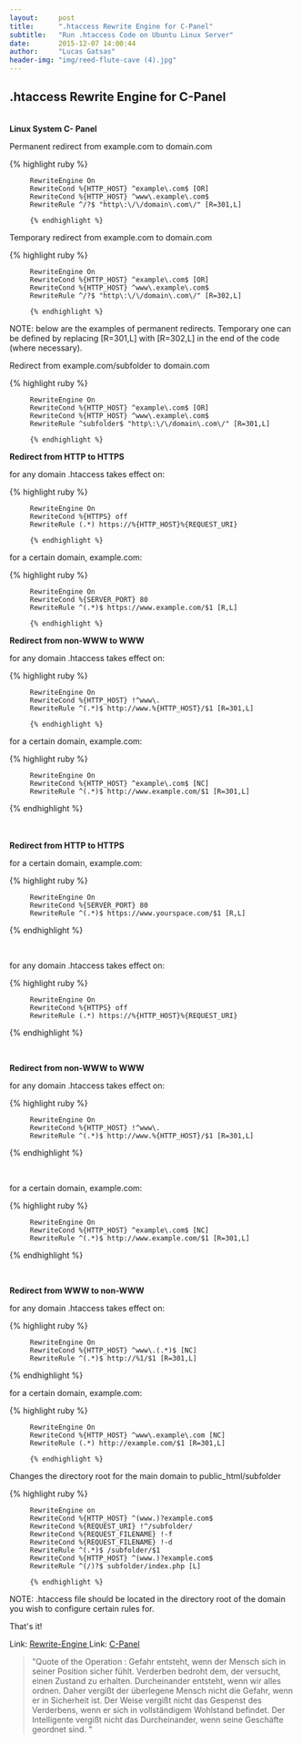 ```yaml
---
layout:     post
title:      ".htaccess Rewrite Engine for C-Panel"
subtitle:   "Run .htaccess Code on Ubuntu Linux Server"
date:       2015-12-07 14:00:44
author:     "Lucas Gatsas"
header-img: "img/reed-flute-cave (4).jpg"
---
```


<h2 class="section-heading">.htaccess Rewrite Engine for C-Panel
</h2>

<br>
<strong>Linux System C- Panel </strong>





Permanent redirect from example.com to domain.com 

{% highlight ruby %}


         RewriteEngine On
         RewriteCond %{HTTP_HOST} ^example\.com$ [OR] 
         RewriteCond %{HTTP_HOST} ^www\.example\.com$ 
         RewriteRule ^/?$ "http\:\/\/domain\.com\/" [R=301,L]

         {% endhighlight %}


Temporary redirect from example.com to domain.com 

{% highlight ruby %}


         RewriteEngine On
         RewriteCond %{HTTP_HOST} ^example\.com$ [OR] 
         RewriteCond %{HTTP_HOST} ^www\.example\.com$ 
         RewriteRule ^/?$ "http\:\/\/domain\.com\/" [R=302,L]

         {% endhighlight %}


NOTE: below are the examples of permanent redirects. Temporary one can be defined by replacing [R=301,L] with [R=302,L] in the end of the code (where necessary). 


Redirect from example.com/subfolder to domain.com

{% highlight ruby %}


         RewriteEngine On
         RewriteCond %{HTTP_HOST} ^example\.com$ [OR] 
         RewriteCond %{HTTP_HOST} ^www\.example\.com$ 
         RewriteRule ^subfolder$ "http\:\/\/domain\.com\/" [R=301,L] 

         {% endhighlight %}


<strong>Redirect from HTTP to HTTPS</strong>


for any domain .htaccess takes effect on:

{% highlight ruby %}


         RewriteEngine On
         RewriteCond %{HTTPS} off 
         RewriteRule (.*) https://%{HTTP_HOST}%{REQUEST_URI} 

         {% endhighlight %}


for a certain domain, example.com:

{% highlight ruby %}


         RewriteEngine On      
         RewriteCond %{SERVER_PORT} 80 
         RewriteRule ^(.*)$ https://www.example.com/$1 [R,L] 

         {% endhighlight %}


<strong>Redirect from non-WWW to WWW</strong>


for any domain .htaccess takes effect on:

{% highlight ruby %}


         RewriteEngine On 
         RewriteCond %{HTTP_HOST} !^www\. 
         RewriteRule ^(.*)$ http://www.%{HTTP_HOST}/$1 [R=301,L] 

         {% endhighlight %}


for a certain domain, example.com:

{% highlight ruby %}

         RewriteEngine On     
         RewriteCond %{HTTP_HOST} ^example\.com$ [NC] 
         RewriteRule ^(.*)$ http://www.example.com/$1 [R=301,L] 


{% endhighlight %}











<br> 
<br>
<strong>Redirect from HTTP to HTTPS</strong>

for a certain domain, example.com:

{% highlight ruby %}




         RewriteEngine On      
         RewriteCond %{SERVER_PORT} 80 
         RewriteRule ^(.*)$ https://www.yourspace.com/$1 [R,L] 



{% endhighlight %}

<br> 

for any domain .htaccess takes effect on:



{% highlight ruby %}

         RewriteEngine On
         RewriteCond %{HTTPS} off 
         RewriteRule (.*) https://%{HTTP_HOST}%{REQUEST_URI} 



{% endhighlight %}


<br> 


<strong>Redirect from non-WWW to WWW</strong>
<br> 


for any domain .htaccess takes effect on:



{% highlight ruby %}

         RewriteEngine On 
         RewriteCond %{HTTP_HOST} !^www\. 
         RewriteRule ^(.*)$ http://www.%{HTTP_HOST}/$1 [R=301,L] 

{% endhighlight %}

<br> 


for a certain domain, example.com:



{% highlight ruby %}

         RewriteEngine On     
         RewriteCond %{HTTP_HOST} ^example\.com$ [NC] 
         RewriteRule ^(.*)$ http://www.example.com/$1 [R=301,L] 


{% endhighlight %}



<br> 




<strong>Redirect from WWW to non-WWW</strong>

for any domain .htaccess takes effect on:

{% highlight ruby %}


         RewriteEngine On
         RewriteCond %{HTTP_HOST} ^www\.(.*)$ [NC] 
         RewriteRule ^(.*)$ http://%1/$1 [R=301,L]


{% endhighlight %}


for a certain domain, example.com:

{% highlight ruby %}


         RewriteEngine On 
         RewriteCond %{HTTP_HOST} ^www\.example\.com [NC] 
         RewriteRule (.*) http://example.com/$1 [R=301,L]

         {% endhighlight %}



Changes the directory root for the main domain to public_html/subfolder

{% highlight ruby %}


         RewriteEngine on 
         RewriteCond %{HTTP_HOST} ^(www.)?example.com$ 
         RewriteCond %{REQUEST_URI} !^/subfolder/ 
         RewriteCond %{REQUEST_FILENAME} !-f 
         RewriteCond %{REQUEST_FILENAME} !-d 
         RewriteRule ^(.*)$ /subfolder/$1 
         RewriteCond %{HTTP_HOST} ^(www.)?example.com$ 
         RewriteRule ^(/)?$ subfolder/index.php [L] 

         {% endhighlight %}



NOTE: .htaccess file should be located in the directory root of the domain you wish to configure certain rules for. 


That's it!


Link: <a href="https://de.wikipedia.org/wiki/Rewrite-Engine" target="_blank"> Rewrite-Engine </a> 
Link: <a href="https://de.wikipedia.org/wiki/CPanel" target="_blank"> C-Panel </a> 




<blockquote>
"Quote of the Operation : Gefahr entsteht, wenn der Mensch sich in seiner Position sicher fühlt. Verderben bedroht dem, der versucht, einen Zustand zu erhalten. Durcheinander entsteht, wenn wir alles ordnen. Daher vergißt der überlegene Mensch nicht die Gefahr, wenn er in Sicherheit ist. Der Weise vergißt nicht das Gespenst des Verderbens, wenn er sich in vollständigem Wohlstand befindet. Der Intelligente vergißt nicht das Durcheinander, wenn seine Geschäfte geordnet sind. 
"
</blockquote>

